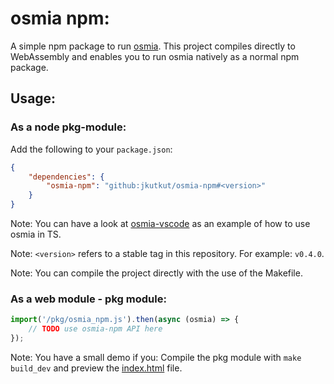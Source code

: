 # osmia npm:

A simple npm package to run [osmia](https://github.com/jkutkut/osmia). This project compiles directly to WebAssembly and enables you to run osmia natively as a normal npm package.

## Usage:

### As a node pkg-module:

Add the following to your `package.json`:

```json
{
    "dependencies": {
        "osmia-npm": "github:jkutkut/osmia-npm#<version>"
    }
}
```

Note: You can have a look at [osmia-vscode](https://github.com/jkutkut/osmia-vscode) as an example of how to use osmia in TS.

Note: `<version>` refers to a stable tag in this repository. For example: `v0.4.0`.

Note: You can compile the project directly with the use of the Makefile.

### As a web module - pkg module:

```js
import('/pkg/osmia_npm.js').then(async (osmia) => {
    // TODO use osmia-npm API here
});
```

Note: You have a small demo if you: Compile the pkg module with `make build_dev` and preview the [index.html](./index.html) file.
